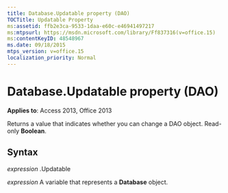 ```yaml
---
title: Database.Updatable property (DAO)
TOCTitle: Updatable Property
ms:assetid: ffb2e3ca-9533-1daa-e60c-e46941497217
ms:mtpsurl: https://msdn.microsoft.com/library/Ff837316(v=office.15)
ms:contentKeyID: 48548967
ms.date: 09/18/2015
mtps_version: v=office.15
localization_priority: Normal
---
```


# Database.Updatable property (DAO)


**Applies to**: Access 2013, Office 2013

Returns a value that indicates whether you can change a DAO object. Read-only **Boolean**.

## Syntax

*expression* .Updatable

*expression* A variable that represents a **Database** object.

